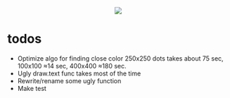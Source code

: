 <p align="center">
  <img src="https://www.yeoandyeo.com/wp-content/uploads/07_02_21_1253437873_AAB_560x292.jpg" />
</p>

# todos 

* Optimize algo for finding close color
250x250 dots takes about 75 sec, 100x100 ≈14 sec, 400x400 ≈180 sec.
* Ugly draw.text func takes most of the time  
* Rewrite/rename some ugly function
* Make test

